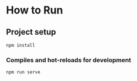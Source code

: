 # How to Run

## Project setup
```
npm install
```

### Compiles and hot-reloads for development
```
npm run serve
```
